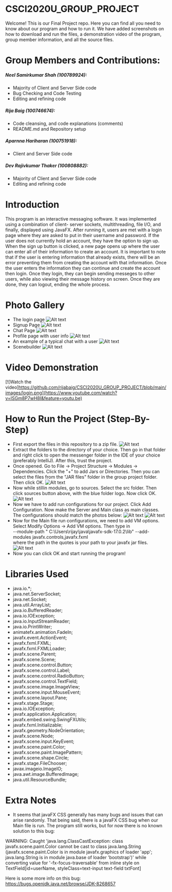 # CSCI2020U_GROUP_PROJECT

Welcome! This is our Final Project repo. Here you can find all you need to know about our program and how to run it. We have added screenshots on how to download and run the files, a demonstration video of the program, group member information, and all the source files. 

# Group Members and Contributions: <br />
##### Neel Samirkumar Shah (100789924): <br />
  * Majority of Client and Server Side code <br />
  * Bug Checking and Code Testing <br />
  * Editing and refining code <br />
##### Rija Baig (100746674): <br />
  * Code cleansing, and code explanations (comments) <br />
  * README.md and Repository setup <br />
##### Aparnna Hariharan (100751918): <br />
  * Client and Server Side code <br />
##### Dev Rajivkumar Thaker (100808882): <br />
  * Majority of Client and Server Side code <br />
  * Editing and refining code <br />

# Introduction
This program is an interactive messaging software.  It was implemented using a combination of client- server sockets, multithreading, file I/O, and finally, displayed using JavaFX. After running it, users are met with a login page where they are asked to put in their username and password. If the user does not currently hold an account, they have the option to sign up. When the sign up button is clicked, a new page opens up where the user can enter all of their information to create an account. It is important to note that if the user is entering information that already exists, there will be an error preventing them from creating the account with that information. Once the user enters the information they can continue and create the account then login. Once they login, they can begin sending messeges to other users, while also viewing their message history on screen. Once they are done, they can logout, ending the whole process.  
# Photo Gallery
* The login page
![Alt text](https://github.com/rijabaig/CSCI2020U_GROUP_PROJECT/blob/main/images/login.png "Login Page")
* Signup Page
![Alt text](https://github.com/rijabaig/CSCI2020U_GROUP_PROJECT/blob/main/images/signup.png "Signup Page")
* Chat Page
![Alt text](https://github.com/rijabaig/CSCI2020U_GROUP_PROJECT/blob/main/images/chatpage.png "Chat Page")
* Profile page with user info
![Alt text](https://github.com/rijabaig/CSCI2020U_GROUP_PROJECT/blob/main/images/profileinfo.png "Profile Page")
* An example of a typical chat with a user
![Alt text](https://github.com/rijabaig/CSCI2020U_GROUP_PROJECT/blob/main/images/chatexample.png "Chat with User")
* Scenebuilder
![Alt text](https://github.com/rijabaig/CSCI2020U_GROUP_PROJECT/blob/main/images/scenebuilder.png "Scenebuilder")
# Video Demonstration 
[![Watch the video]https://github.com/rijabaig/CSCI2020U_GROUP_PROJECT/blob/main/images/login.png](https://www.youtube.com/watch?v=lSGm8P7wH8I&feature=youtu.be)
# How to Run the Project (Step-By-Step)
* First export the files in this repository to a zip file. 
![Alt text](https://github.com/rijabaig/CSCI2020U_GROUP_PROJECT/blob/main/images/step1.png "Zip File")
* Extract the folders to the directory of your choice. Then go in that folder and right click to open the messenger folder in the IDE of your choice (preferably IntelliJ). After this, trust the project. 
* Once opened. Go to File -> Project Structure -> Modules -> Dependencies. Click the "+" to add Jars or Directories. Then you can select the files from the "JAR files" folder in the group project folder. Then click OK.
![Alt text](https://github.com/rijabaig/CSCI2020U_GROUP_PROJECT/blob/main/images/step2.png "JAR Files")
* Now while stillin modules, go to sources. Select the src folder. Then click sources button above, with the blue folder logo. Now click OK.
![Alt text](https://github.com/rijabaig/CSCI2020U_GROUP_PROJECT/blob/main/images/step3.png "JAR Files")
* Now we have to add run configurations for our project. Click Add Configuration. Now make the Server and Main class as main classes. The configurations should match the photos below:
![Alt text](https://github.com/rijabaig/CSCI2020U_GROUP_PROJECT/blob/main/images/step4.png "JAR Files")
![Alt text](https://github.com/rijabaig/CSCI2020U_GROUP_PROJECT/blob/main/images/part5!.png "JAR Files")
* Now for the Main file run configurations, we need to add VM options. Select Modify Options -> Add VM options. Then type in <br /> --module-path " C:\Users\rijay\java\javafx-sdk-17.0.2\lib" --add-modules javafx.controls,javafx.fxml <br /> where the path in the quotes is your path to your javafx jar files.
![Alt text](https://github.com/rijabaig/CSCI2020U_GROUP_PROJECT/blob/main/images/part6.png "JAR Files")
* Now you can click OK and start running the program! 
# Libraries Used
* java.io.*;
* java.net.ServerSocket;
* java.net.Socket;
* java.util.ArrayList;
* java.io.BufferedReader;
* java.io.IOException;
* java.io.InputStreamReader;
* java.io.PrintWriter;
* animatefx.animation.FadeIn;
* javafx.event.ActionEvent;
* javafx.fxml.FXML;
* javafx.fxml.FXMLLoader;
* javafx.scene.Parent;
* javafx.scene.Scene;
* javafx.scene.control.Button;
* javafx.scene.control.Label;
* javafx.scene.control.RadioButton;
* javafx.scene.control.TextField;
* javafx.scene.image.ImageView;
* javafx.scene.input.MouseEvent;
* javafx.scene.layout.Pane;
* javafx.stage.Stage;
* java.io.IOException;
* javafx.application.Application;
* javafx.embed.swing.SwingFXUtils;
* javafx.fxml.Initializable;
* javafx.geometry.NodeOrientation;
* javafx.scene.Node;
* javafx.scene.input.KeyEvent;
* javafx.scene.paint.Color;
* javafx.scene.paint.ImagePattern;
* javafx.scene.shape.Circle;
* javafx.stage.FileChooser;
* javax.imageio.ImageIO;
* java.awt.image.BufferedImage;
* java.util.ResourceBundle;
# Extra Notes
* It seems that javaFX CSS generally has many bugs and issues that can arise randomly. That being said, there is a javaFX CSS bug when our Main file is run. The program still works, but for now there is no known solution to this bug:

WARNING: Caught 'java.lang.ClassCastException: class javafx.scene.paint.Color cannot be cast to class java.lang.String (javafx.scene.paint.Color is in module javafx.graphics of loader 'app'; java.lang.String is in module java.base of loader 'bootstrap')' while converting value for '-fx-focus-traversable' from inline style on TextField[id=userName, styleClass=text-input text-field txtFont]

Here is some more info on this bug: https://bugs.openjdk.java.net/browse/JDK-8268657

